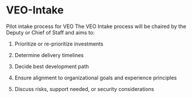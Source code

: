 # VEO-Intake
Pilot intake process for VEO
The VEO Intake process will be chaired by the Deputy or Chief of Staff and aims to:

1.  Prioritize or re-prioritize investments

2.  Determine delivery timelines

3.  Decide best development path

4.  Ensure alignment to organizational goals and experience principles

5.  Discuss risks, support needed, or security considerations
